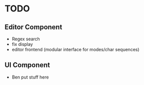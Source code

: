 # TODO

## Editor Component
+ Regex search
+ fix display
+ editor frontend (modular interface for modes/char sequences)

## UI Component
+ Ben put stuff here

